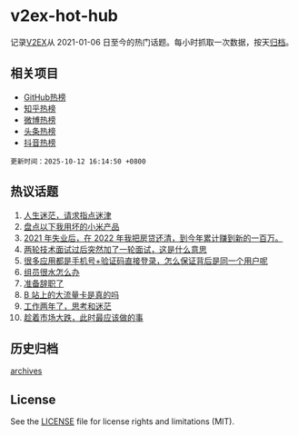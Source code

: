 # v2ex-hot-hub

 记录[V2EX](https://www.v2ex.com/)从 2021-01-06 日至今的热门话题。每小时抓取一次数据，按天[归档](archives)。
 
 ## 相关项目

- [GitHub热榜](https://github.com/lonnyzhang423/github-hot-hub)
- [知乎热榜](https://github.com/lonnyzhang423/zhihu-hot-hub)
- [微博热榜](https://github.com/lonnyzhang423/weibo-hot-hub)
- [头条热榜](https://github.com/lonnyzhang423/toutiao-hot-hub)
- [抖音热榜](https://github.com/lonnyzhang423/douyin-hot-hub)


 `更新时间：2025-10-12 16:14:50 +0800`

## 热议话题

1. [人生迷茫，请求指点迷津](https://www.v2ex.com/t/1164503)
1. [盘点以下我用坏的小米产品](https://www.v2ex.com/t/1164584)
1. [2021 年失业后，在 2022 年我把房贷还清，到今年累计赚到新的一百万。](https://www.v2ex.com/t/1164574)
1. [两轮技术面试过后突然加了一轮面试，这是什么意思](https://www.v2ex.com/t/1164576)
1. [很多应用都是手机号+验证码直接登录，怎么保证背后是同一个用户呢](https://www.v2ex.com/t/1164591)
1. [组员很水怎么办](https://www.v2ex.com/t/1164606)
1. [准备辞职了](https://www.v2ex.com/t/1164506)
1. [B 站上的大流量卡是真的吗](https://www.v2ex.com/t/1164521)
1. [工作两年了，思考和迷茫](https://www.v2ex.com/t/1164575)
1. [趁着市场大跌，此时最应该做的事](https://www.v2ex.com/t/1164588)

## 历史归档

[archives](archives)

## License

See the [LICENSE](LICENSE) file for license rights and limitations (MIT).
